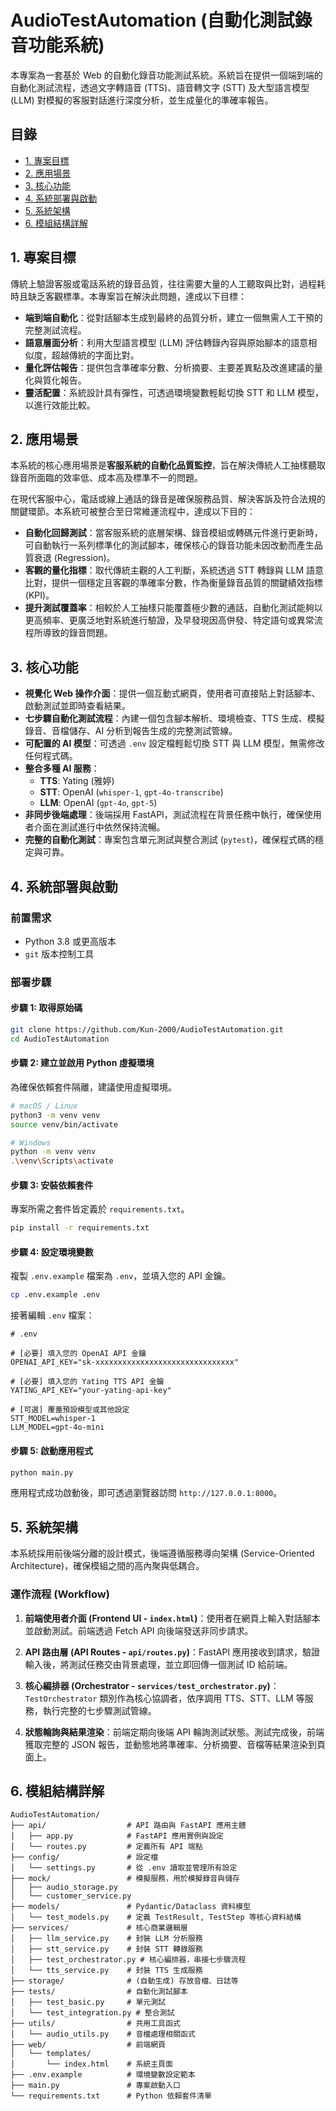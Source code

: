 # AudioTestAutomation (自動化測試錄音功能系統)

本專案為一套基於 Web 的自動化錄音功能測試系統。系統旨在提供一個端到端的自動化測試流程，透過文字轉語音 (TTS)、語音轉文字 (STT) 及大型語言模型 (LLM) 對模擬的客服對話進行深度分析，並生成量化的準確率報告。

## 目錄

- [1. 專案目標](#1-專案目標)
- [2. 應用場景](#2-應用場景)
- [3. 核心功能](#3-核心功能)
- [4. 系統部署與啟動](#4-系統部署與啟動)
- [5. 系統架構](#5-系統架構)
- [6. 模組結構詳解](#6-模組結構詳解)

## 1. 專案目標

傳統上驗證客服或電話系統的錄音品質，往往需要大量的人工聽取與比對，過程耗時且缺乏客觀標準。本專案旨在解決此問題，達成以下目標：

- **端到端自動化**：從對話腳本生成到最終的品質分析，建立一個無需人工干預的完整測試流程。
- **語意層面分析**：利用大型語言模型 (LLM) 評估轉錄內容與原始腳本的語意相似度，超越傳統的字面比對。
- **量化評估報告**：提供包含準確率分數、分析摘要、主要差異點及改進建議的量化與質化報告。
- **靈活配置**：系統設計具有彈性，可透過環境變數輕鬆切換 STT 和 LLM 模型，以進行效能比較。

## 2. 應用場景

本系統的核心應用場景是**客服系統的自動化品質監控**，旨在解決傳統人工抽樣聽取錄音所面臨的效率低、成本高及標準不一的問題。

在現代客服中心，電話或線上通話的錄音是確保服務品質、解決客訴及符合法規的關鍵環節。本系統可被整合至日常維運流程中，達成以下目的：

- **自動化回歸測試**：當客服系統的底層架構、錄音模組或轉碼元件進行更新時，可自動執行一系列標準化的測試腳本，確保核心的錄音功能未因改動而產生品質衰退 (Regression)。
- **客觀的量化指標**：取代傳統主觀的人工判斷，系統透過 STT 轉錄與 LLM 語意比對，提供一個穩定且客觀的準確率分數，作為衡量錄音品質的關鍵績效指標 (KPI)。
- **提升測試覆蓋率**：相較於人工抽樣只能覆蓋極少數的通話，自動化測試能夠以更高頻率、更廣泛地對系統進行驗證，及早發現因高併發、特定語句或異常流程所導致的錄音問題。

## 3. 核心功能

- **視覺化 Web 操作介面**：提供一個互動式網頁，使用者可直接貼上對話腳本、啟動測試並即時查看結果。
- **七步驟自動化測試流程**：內建一個包含腳本解析、環境檢查、TTS 生成、模擬錄音、音檔儲存、AI 分析到報告生成的完整測試管線。
- **可配置的 AI 模型**：可透過 `.env` 設定檔輕鬆切換 STT 與 LLM 模型，無需修改任何程式碼。
- **整合多種 AI 服務**：
  - **TTS**: Yating (雅婷)
  - **STT**: OpenAI (`whisper-1`, `gpt-4o-transcribe`)
  - **LLM**: OpenAI (`gpt-4o`, `gpt-5`)
- **非同步後端處理**：後端採用 FastAPI，測試流程在背景任務中執行，確保使用者介面在測試進行中依然保持流暢。
- **完整的自動化測試**：專案包含單元測試與整合測試 (`pytest`)，確保程式碼的穩定與可靠。

## 4. 系統部署與啟動

### 前置需求

- Python 3.8 或更高版本
- `git` 版本控制工具

### 部署步驟

#### 步驟 1: 取得原始碼

```bash
git clone https://github.com/Kun-2000/AudioTestAutomation.git
cd AudioTestAutomation
```

#### 步驟 2: 建立並啟用 Python 虛擬環境

為確保依賴套件隔離，建議使用虛擬環境。

```bash
# macOS / Linux
python3 -m venv venv
source venv/bin/activate

# Windows
python -m venv venv
.\venv\Scripts\activate
```

#### 步驟 3: 安裝依賴套件

專案所需之套件皆定義於 `requirements.txt`。

```bash
pip install -r requirements.txt
```

#### 步驟 4: 設定環境變數

複製 `.env.example` 檔案為 `.env`，並填入您的 API 金鑰。

```bash
cp .env.example .env
```

接著編輯 `.env` 檔案：

```env
# .env

# [必要] 填入您的 OpenAI API 金鑰
OPENAI_API_KEY="sk-xxxxxxxxxxxxxxxxxxxxxxxxxxxxxxx"

# [必要] 填入您的 Yating TTS API 金鑰
YATING_API_KEY="your-yating-api-key"

# [可選] 覆蓋預設模型或其他設定
STT_MODEL=whisper-1
LLM_MODEL=gpt-4o-mini
```

#### 步驟 5: 啟動應用程式

```bash
python main.py
```

應用程式成功啟動後，即可透過瀏覽器訪問 `http://127.0.0.1:8000`。

## 5. 系統架構

本系統採用前後端分離的設計模式，後端遵循服務導向架構 (Service-Oriented Architecture)，確保模組之間的高內聚與低耦合。

### 運作流程 (Workflow)

1. **前端使用者介面 (Frontend UI - `index.html`)**：使用者在網頁上輸入對話腳本並啟動測試。前端透過 Fetch API 向後端發送非同步請求。

2. **API 路由層 (API Routes - `api/routes.py`)**：FastAPI 應用接收到請求，驗證輸入後，將測試任務交由背景處理，並立即回傳一個測試 ID 給前端。

3. **核心編排器 (Orchestrator - `services/test_orchestrator.py`)**：`TestOrchestrator` 類別作為核心協調者，依序調用 TTS、STT、LLM 等服務，執行完整的七步驟測試管線。

4. **狀態輪詢與結果渲染**：前端定期向後端 API 輪詢測試狀態。測試完成後，前端獲取完整的 JSON 報告，並動態地將準確率、分析摘要、音檔等結果渲染到頁面上。

## 6. 模組結構詳解

```
AudioTestAutomation/
├── api/                  # API 路由與 FastAPI 應用主體
│   ├── app.py            # FastAPI 應用實例與設定
│   └── routes.py         # 定義所有 API 端點
├── config/               # 設定檔
│   └── settings.py       # 從 .env 讀取並管理所有設定
├── mock/                 # 模擬服務，用於模擬錄音與儲存
│   ├── audio_storage.py
│   └── customer_service.py
├── models/               # Pydantic/Dataclass 資料模型
│   └── test_models.py    # 定義 TestResult, TestStep 等核心資料結構
├── services/             # 核心商業邏輯層
│   ├── llm_service.py    # 封裝 LLM 分析服務
│   ├── stt_service.py    # 封裝 STT 轉錄服務
│   ├── test_orchestrator.py # 核心編排器，串接七步驟流程
│   └── tts_service.py    # 封裝 TTS 生成服務
├── storage/              # (自動生成) 存放音檔、日誌等
├── tests/                # 自動化測試腳本
│   ├── test_basic.py     # 單元測試
│   └── test_integration.py # 整合測試
├── utils/                # 共用工具函式
│   └── audio_utils.py    # 音檔處理相關函式
├── web/                  # 前端網頁
│   └── templates/
│       └── index.html    # 系統主頁面
├── .env.example          # 環境變數設定範本
├── main.py               # 專案啟動入口
└── requirements.txt      # Python 依賴套件清單
```
